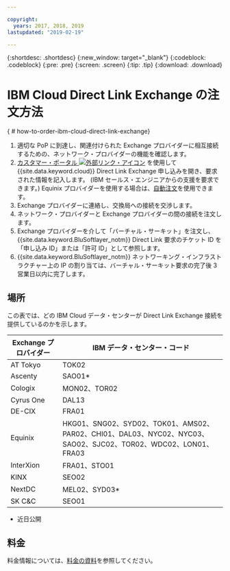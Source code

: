 ```yaml
---

copyright:
  years: 2017, 2018, 2019
lastupdated: "2019-02-19"

---
```


{:shortdesc: .shortdesc}
{:new_window: target="_blank"}
{:codeblock: .codeblock}
{:pre: .pre}
{:screen: .screen}
{:tip: .tip}
{:download: .download}

# IBM Cloud Direct Link Exchange の注文方法
{ # how-to-order-ibm-cloud-direct-link-exchange}

1. 適切な PoP に到達し、関連付けられた Exchange プロバイダーに相互接続するための、ネットワーク・プロバイダーの機能を確認します。
2. [カスタマー・ポータル ![外部リンク・アイコン](../../icons/launch-glyph.svg "外部リンク・アイコン")](https://control.softlayer.com/) を使用して {{site.data.keyword.cloud}} Direct Link Exchange 申し込みを開き、要求された情報を記入します。 (IBM セールス・エンジニアからの支援を要求できます。) Equinix プロバイダーを使用する場合は、[自動注文](/docs/infrastructure/direct-link?topic=direct-link-provisioning-ibm-cloud-direct-link-exchange-for-equinix)を使用できます。
3. Exchange プロバイダーに連絡し、交換局への接続を交渉します。
4. ネットワーク・プロバイダーと Exchange プロバイダーの間の接続を注文します。
5. Exchange プロバイダーを介して「バーチャル・サーキット」を注文し、{{site.data.keyword.BluSoftlayer_notm}} Direct Link 要求のチケット ID を「申し込み ID」または「許可 ID」として参照します。
6. {{site.data.keyword.BluSoftlayer_notm}} ネットワーキング・インフラストラクチャー上の IP の割り当ては、バーチャル・サーキット要求の完了後 3 営業日以内に完了します。
 
## 場所
 
 この表では、どの IBM Cloud データ・センターが Direct Link Exchange 接続を提供しているのかを示します。
 
| Exchange プロバイダー	| IBM データ・センター・コード |
|-------------|-----------------------|
| AT Tokyo | TOK02 |
| Ascenty | SAO01* |
| Cologix | MON02、TOR02 |
| Cyrus One | DAL13 |
| DE-CIX | FRA01 |
| Equinix | HKG01、SNG02、SYD02、TOK01、AMS02、PAR02、CHI01、DAL03、NYC02、NYC03、SAO02、SJC02、TOR02、WDC02、LON01、FRA03 |							
| InterXion | FRA01、STO01 |
| KINX	| SEO02 |
| NextDC | MEL02、SYD03* |
| SK C&C | SEO01 |

* 近日公開

## 料金

料金情報については、[料金の資料](/docs/infrastructure/direct-link/pricing.html)を参照してください。
